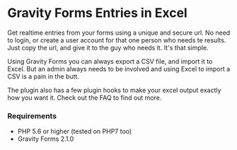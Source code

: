 # Gravity Forms Entries in Excel

Get realtime entries from your forms using a unique and secure url. No need to login, or create a user account for
that one person who needs te results. Just copy the url, and give it to the guy who needs it. It's that simple.

Using Gravity Forms you can always export a CSV file, and import it to Excel. But an admin always needs to be involved
and using Excel to import a CSV is a pain in the butt.

The plugin also has a few plugin hooks to make your excel output exactly how you want it. Check out the FAQ to find
out more.

### Requirements

* PHP 5.6 or higher (tested on PHP7 too)
* Gravity Forms 2.1.0
